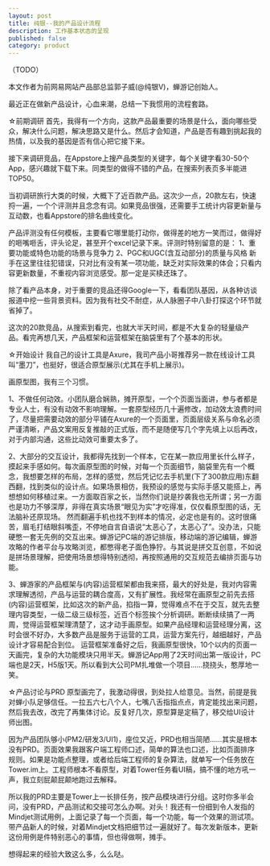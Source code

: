 ```yaml
---
layout: post
title: 纯银--我的产品设计流程
description: 工作基本状态的呈现
published: false
category: product
---
```


（TODO）

本文作者为前网易网站产品部总监郭子威(@纯银V)，蝉游记创始人。

最近正在做新产品设计，心血来潮，总结一下我惯用的流程套路。

☆前期调研
首先，我得有一个方向，这款产品最重要的场景是什么，面向哪些受众，解决什么问题，解决思路又是什么。然后才会知道，产品是否有趣到挑起我的热情，以及我的基因是否有信心把它接下来。

接下来调研竞品，在Appstore上搜产品类型的关键字，每个关键字看30-50个App，感兴趣就下载下来。同类型的做得不错的产品，在搜索列表页多半能进TOP50。

当初调研旅行大类的时候，大概下了近百款产品。这次少一点，20款左右，快速捋一遍，一个个评测并且念念有词。如果竞品很强，还需要手工统计内容更新量与互动数，也看Appstore的排名曲线变化。

产品评测没有任何模板，主要看它哪里能打动你，做得差的地方一笑而过，做得好的咂嘴咂舌，评头论足，甚至开个excel记录下来。评测时特别留意的是：
1、重要功能或特色功能的场景与竞争力
2、PGC和UGC(含互动部分)的质量与风格
新手在这里往往犯错误，只对比有没有某一项功能，缺乏对实际效果的体会；只看内容更新数量，不重视内容浏览感受。那一定是买椟还珠了。

除了看产品本身，对于重要的竞品还得Google一下，看看团队基因，从各种访谈报道中挖一些背景资料。因为我有社交不耐症，从人脉圈子中八卦打探这个环节就省掉了。

这次的20款竞品，从搜索到看完，也就大半天时间，都是不大复杂的轻量级产品。看完再想几天，产品框架和运营框架在脑袋里有了个基本的形状。

☆开始设计
我自己的设计工具是Axure，我司产品小哥推荐另一款在线设计工具叫“墨刀”，也挺好，很适合原型展示(尤其在手机上展示)。

画原型图，我有三个习惯。

1、不做任何动效。小团队磨合娴熟，摊开原型，一个个页面当面讲，参与者都是专业人士，有没有动效不影响理解。一套原型经历几十遍修改，加动效太浪费时间了，尽量把需要动效的部分平铺在Axure的一个页面里，页面层级关系与命名必须严谨清晰，产品文案用反复推敲的正式版，而不是随便写几个字先填上以后再改，对于内部沟通，这些比动效可重要太多了。

2、大部分的交互设计，我都得先找到一个样本，它在某一款应用里长什么样子，摸起来手感如何。每次画原型图的时候，对每一个页面细节，脑袋里先有一个概念，我想要怎样的布局，怎样的感觉，然后凭记忆去手机里(下了300款应用)东翻西翻，找到类似的设计点。如果场景相仿，我预设的感觉与实际手感又能搭上，再想想如何移植过来。一方面取百家之长，当然你们说是抄袭我也无所谓；另一方面也是功力不够深厚，非得在真实场景“眼见为实”才吃得准，仅仅看原型图的话，无法脑补还原现场。
然而翻遍手机也找不到样本的情况，必定也是有的。这时很痛苦，眉毛打结眼斜嘴歪，不停地自言自语说“太恶心了，太恶心了”。没办法，只能硬憋一套无先例的交互出来。蝉游记PC端的游记排版，移动端的游记编辑，蝉游攻略的作者平台与攻略浏览，都憋得老子面色狰狞。与其说是拼交互创意，不如说是拼场景理解，把使用场景想得特别透彻，再按照通用的交互规范去编排页面与功能。

3、蝉游家的产品框架与(内容)运营框架都由我来搭，最大的好处是，我对内容需求理解透彻，产品与运营的耦合度高，又有扩展性。我经常在画原型之前先去搭(内容)运营框架，比如这次的新产品，掐指一算，觉得难点不在于交互，就先去整理内容类型，一级二级三级标签，近百个标签挨个分析调研。断断续续搞了一两周，觉得运营框架理清楚了，这才动手画原型。如果产品经理和运营经理分离，这时会很不好办，大多数产品是服务于运营的工具，运营方案先行，越细越好，产品设计才容易配合到位。
运营框架准备好之后，我画原型很快，10个以内的页面一天画完，复杂的大功能模块只用半天。蝉游记App用了2天时间出第一版设计，PC端也是2天，H5版1天。所以看到大公司PM扎堆做一个项目……挠挠头，憨厚地一笑。

☆产品讨论与PRD
原型画完了，我激动得很，到处拉人给意见。当然，前提是我对蝉小队足够信任。一拉五六七八个人，七嘴八舌指指点点，肯定能找出来问题，然后我去改，改完了再集体讨论。反复好几次，原型算是定稿了，移交给UI设计师出图。

因为产品团队够小(PM2/研发3/UI1)，座位又近，PRD也相当简陋……其实是根本没有PRD。页面效果我跟客户端工程师口述，简单的算法也口述，比如页面排序规则。如果是功能点整理，或者给后端工程师的复杂算法，就单写一个任务放在Tower.im上。工程师根本不看原型，对着Tower任务看UI稿，搞不懂的地方吼一声，我立刻屁颠屁颠地跑过去解释。

所以我的PRD主要是Tower上一长排任务，按产品模块进行分组。这时你多半会问，没有PRD，产品测试和交接可怎么办啊。对头！我还有一份细到令人发指的Mindjet测试用例，上面记录了每一个页面，每一个功能，每一个效果的测试项。带产品新人的时候，对着Mindjet文档把细节过一遍就好了。每次发新版本，更新这份用例是件特别恶心的事情，但也得做啊，摊手。

想得起来的经验大致这么多，么么哒。





























[NingG]:    http://ningg.github.com  "NingG"












